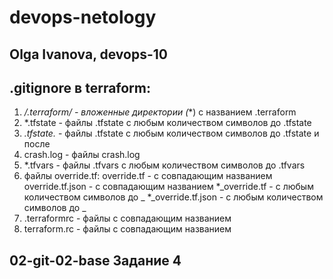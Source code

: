 # devops-netology

## Olga Ivanova, devops-10

## .gitignore в terraform:
1. **/.terraform/* - вложенные директории (**) с названием .terraform
2. *.tfstate - файлы .tfstate с любым количеством символов до .tfstate
3. *.tfstate.* - файлы .tfstate с любым количеством символов до .tfstate и после
4. crash.log - файлы crash.log
5. *.tfvars - файлы .tfvars с любым количеством символов до .tfvars
6. файлы override.tf:
override.tf - с совпадающим названием
override.tf.json - с совпадающим названием
*_override.tf - с любым количеством символов до _
*_override.tf.json - с любым количеством символов до _
7. .terraformrc - файлы с совпадающим названием
8. terraform.rc - файлы с совпадающим названием

## 02-git-02-base Задание 4